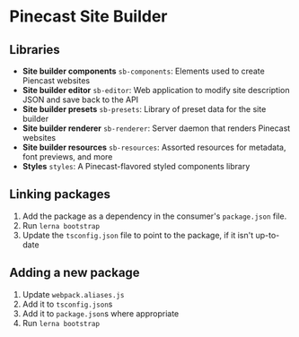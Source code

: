 # Pinecast Site Builder

## Libraries

- **Site builder components** `sb-components`: Elements used to create Piencast websites
- **Site builder editor** `sb-editor`: Web application to modify site description JSON and save back to the API
- **Site builder presets** `sb-presets`: Library of preset data for the site builder
- **Site builder renderer** `sb-renderer`: Server daemon that renders Pinecast websites
- **Site builder resources** `sb-resources`: Assorted resources for metadata, font previews, and more
- **Styles** `styles`: A Pinecast-flavored styled components library

## Linking packages

1. Add the package as a dependency in the consumer's `package.json` file.
2. Run `lerna bootstrap`
3. Update the `tsconfig.json` file to point to the package, if it isn't up-to-date

## Adding a new package

1. Update `webpack.aliases.js`
2. Add it to `tsconfig.json`s
3. Add it to `package.json`s where appropriate
4. Run `lerna bootstrap`
